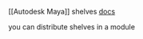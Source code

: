 [[Autodesk Maya]] shelves
[docs](https://help.autodesk.com/view/MAYAUL/2022/ENU/?guid=GUID-4A21F741-C9AC-4AE5-897E-B6F8C68ADF90)

you can distribute shelves in a module
